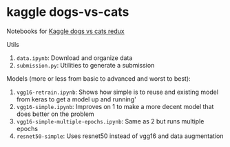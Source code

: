 # kaggle dogs-vs-cats

Notebooks for [Kaggle dogs vs cats redux](https://www.kaggle.com/c/dogs-vs-cats-redux-kernels-edition)

Utils
1. `data.ipynb`: Download and organize data
1. `submission.py`: Utilities to generate a submission

Models (more or less from basic to advanced and worst to best):
1. `vgg16-retrain.ipynb`: Shows how simple is to reuse and existing model from keras to get a model up and running'
1. `vgg16-simple.ipynb`: Improves on 1 to make a more decent model that does better on the problem
1. `vgg16-simple-multiple-epochs.ipynb`: Same as 2 but runs multiple epochs
1. `resnet50-simple`: Uses resnet50 instead of vgg16 and data augmentation
